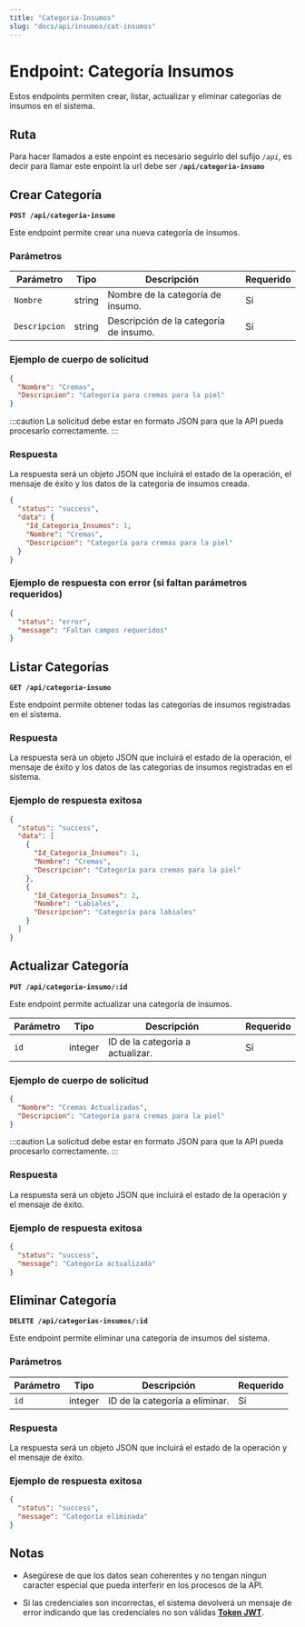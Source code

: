 ```yaml
---
title: "Categoria-Insumos"
slug: "docs/api/insumos/cat-insumos"
---
```


# Endpoint: Categoría Insumos

Estos endpoints permiten crear, listar, actualizar y eliminar categorías de insumos en el sistema.

## Ruta

Para hacer llamados a este enpoint es necesario seguirlo del sufijo *`/api`*, es decir para llamar este enpoint la url debe ser **`/api/categoria-insumo`**

## Crear Categoría

**`POST /api/categoria-insumo`**

Este endpoint permite crear una nueva categoría de insumos.

### Parámetros

| Parámetro   | Tipo    | Descripción                                      | Requerido |
|-------------|---------|--------------------------------------------------|-----------|
| `Nombre`    | string  | Nombre de la categoría de insumo.                | Sí        |
| `Descripcion`| string | Descripción de la categoría de insumo.           | Sí        |

### Ejemplo de cuerpo de solicitud

```json
{
  "Nombre": "Cremas",
  "Descripcion": "Categoría para cremas para la piel"
}
```
:::caution
La solicitud debe estar en formato JSON para que la API pueda procesarlo correctamente.
:::

### Respuesta

La respuesta será un objeto JSON que incluirá el estado de la operación, el mensaje de éxito y los datos de la categoria de insumos creada.

```json
{
  "status": "success",
  "data": {
    "Id_Categoria_Insumos": 1,
    "Nombre": "Cremas",
    "Descripcion": "Categoría para cremas para la piel"
  }
}
```

### Ejemplo de respuesta con error (si faltan parámetros requeridos)

```json
{
  "status": "error",
  "message": "Faltan campos requeridos"
}
```

## Listar Categorías

**`GET /api/categoria-insumo`**

Este endpoint permite obtener todas las categorías de insumos registradas en el sistema.

### Respuesta

La respuesta será un objeto JSON que incluirá el estado de la operación, el mensaje de éxito y los datos de las categorias de insumos registradas en el sistema.

### Ejemplo de respuesta exitosa

```json
{
  "status": "success",
  "data": [
    {
      "Id_Categoria_Insumos": 1,
      "Nombre": "Cremas",
      "Descripcion": "Categoría para cremas para la piel"
    },
    {
      "Id_Categoria_Insumos": 2,
      "Nombre": "Labiales",
      "Descripcion": "Categoría para labiales"
    }
  ]
}
```

## Actualizar Categoría

**`PUT /api/categoria-insumo/:id`**

Este endpoint permite actualizar una categoría de insumos.

| Parámetro            | Tipo     | Descripción                                                | Requerido |
|----------------------|----------|------------------------------------------------------------|-----------|
| `id`| integer  | ID de la categoria a actualizar.                             | Sí        |


### Ejemplo de cuerpo de solicitud

```json
{
  "Nombre": "Cremas Actualizadas",
  "Descripcion": "Categoría para cremas para la piel"
}
```
:::caution
La solicitud debe estar en formato JSON para que la API pueda procesarlo correctamente.
:::

### Respuesta

La respuesta será un objeto JSON que incluirá el estado de la operación y el mensaje de éxito.

### Ejemplo de respuesta exitosa

```json
{
  "status": "success",
  "message": "Categoría actualizada"
}
```

## Eliminar Categoría

**`DELETE /api/categorias-insumos/:id`**

Este endpoint permite eliminar una categoría de insumos del sistema.

### Parámetros

| Parámetro            | Tipo     | Descripción                                                | Requerido |
|----------------------|----------|------------------------------------------------------------|-----------|
| `id`| integer  | 	ID de la categoría a eliminar.                             | Sí        |

### Respuesta

La respuesta será un objeto JSON que incluirá el estado de la operación y el mensaje de éxito.

### Ejemplo de respuesta exitosa

```json
{
  "status": "success",
  "message": "Categoría eliminada"
}
```

## Notas

- Asegúrese de que los datos sean coherentes y no tengan ningun caracter especial que pueda interferir en los procesos de la API.

- Si las credenciales son incorrectas, el sistema devolverá un mensaje de error indicando que las credenciales no son válidas [**Token JWT**](/docs/api/auth/token/).
